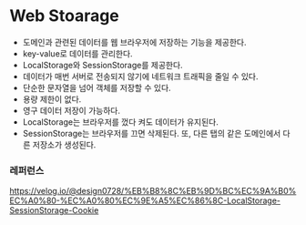 # Web Stoarage

- 도메인과 관련된 데이터를 웹 브라우저에 저장하는 기능을 제공한다.
- key-value로 데이터를 관리한다.
- LocalStorage와 SessionStorage를 제공한다.
- 데이터가 매번 서버로 전송되지 않기에 네트워크 트래픽을 줄일 수 있다.
- 단순한 문자열을 넘어 객체를 저장할 수 있다.
- 용량 제한이 없다.
- 영구 데이터 저장이 가능하다.
- LocalStorage는 브라우저를 껐다 켜도 데이터가 유지된다.
- SessionStorage는 브라우저를 끄면 삭제된다. 또, 다른 탭의 같은 도메인에서 다른 저장소가 생성된다.

### 레퍼런스

https://velog.io/@design0728/%EB%B8%8C%EB%9D%BC%EC%9A%B0%EC%A0%80-%EC%A0%80%EC%9E%A5%EC%86%8C-LocalStorage-SessionStorage-Cookie

